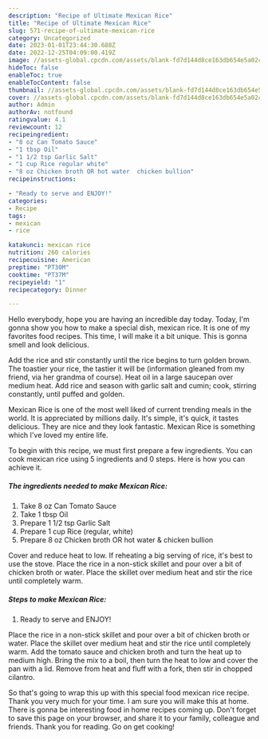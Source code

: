 ```yaml
---
description: "Recipe of Ultimate Mexican Rice"
title: "Recipe of Ultimate Mexican Rice"
slug: 571-recipe-of-ultimate-mexican-rice
category: Uncategorized
date: 2023-01-01T23:44:30.688Z
date: 2022-12-25T04:09:00.419Z
image: //assets-global.cpcdn.com/assets/blank-fd7d144d8ce163db654e5a02c40b08a2775adb7897d16e4062681dc7e1b2800f.png
hideToc: false
enableToc: true
enableTocContent: false
thumbnail: //assets-global.cpcdn.com/assets/blank-fd7d144d8ce163db654e5a02c40b08a2775adb7897d16e4062681dc7e1b2800f.png
cover: //assets-global.cpcdn.com/assets/blank-fd7d144d8ce163db654e5a02c40b08a2775adb7897d16e4062681dc7e1b2800f.png
author: Admin
authorAv: notfound
ratingvalue: 4.1
reviewcount: 12
recipeingredient:
- "8 oz Can Tomato Sauce"
- "1 tbsp Oil"
- "1 1/2 tsp Garlic Salt"
- "1 cup Rice regular white"
- "8 oz Chicken broth OR hot water  chicken bullion"
recipeinstructions:

- "Ready to serve and ENJOY!"
categories:
- Recipe
tags:
- mexican
- rice

katakunci: mexican rice 
nutrition: 260 calories
recipecuisine: American
preptime: "PT30M"
cooktime: "PT37M"
recipeyield: "1"
recipecategory: Dinner

---
```



Hello everybody, hope you are having an incredible day today. Today, I'm gonna show you how to make a special dish, mexican rice. It is one of my favorites food recipes. This time, I will make it a bit unique. This is gonna smell and look delicious.

Add the rice and stir constantly until the rice begins to turn golden brown. The toastier your rice, the tastier it will be (information gleaned from my friend, via her grandma of course). Heat oil in a large saucepan over medium heat. Add rice and season with garlic salt and cumin; cook, stirring constantly, until puffed and golden.

Mexican Rice is one of the most well liked of current trending meals in the world. It is appreciated by millions daily. It's simple, it's quick, it tastes delicious. They are nice and they look fantastic. Mexican Rice is something which I've loved my entire life.


To begin with this recipe, we must first prepare a few ingredients. You can cook mexican rice using 5 ingredients and 0 steps. Here is how you can achieve it.

<!--inarticleads1-->

##### The ingredients needed to make Mexican Rice:

1. Take 8 oz Can Tomato Sauce
1. Take 1 tbsp Oil
1. Prepare 1 1/2 tsp Garlic Salt
1. Prepare 1 cup Rice (regular, white)
1. Prepare 8 oz Chicken broth OR hot water &amp; chicken bullion


Cover and reduce heat to low. If reheating a big serving of rice, it&#39;s best to use the stove. Place the rice in a non-stick skillet and pour over a bit of chicken broth or water. Place the skillet over medium heat and stir the rice until completely warm. 

<!--inarticleads2-->

##### Steps to make Mexican Rice:


1. Ready to serve and ENJOY!

Place the rice in a non-stick skillet and pour over a bit of chicken broth or water. Place the skillet over medium heat and stir the rice until completely warm. Add the tomato sauce and chicken broth and turn the heat up to medium high. Bring the mix to a boil, then turn the heat to low and cover the pan with a lid. Remove from heat and fluff with a fork, then stir in chopped cilantro. 

So that's going to wrap this up with this special food mexican rice recipe. Thank you very much for your time. I am sure you will make this at home. There is gonna be interesting food in home recipes coming up. Don't forget to save this page on your browser, and share it to your family, colleague and friends. Thank you for reading. Go on get cooking!
